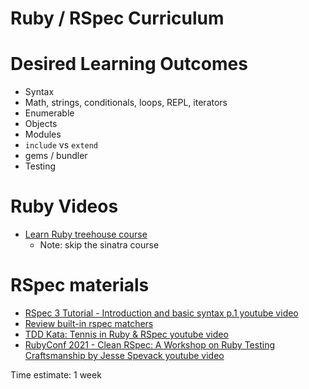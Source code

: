 # Ruby / RSpec Curriculum

# Desired Learning Outcomes
* Syntax
* Math, strings, conditionals, loops, REPL, iterators
* Enumerable
* Objects
* Modules
* `include` vs `extend`
* gems / bundler
* Testing

# Ruby Videos
* [Learn Ruby treehouse course](https://teamtreehouse.com/tracks/learn-ruby)
  * Note: skip the sinatra course

# RSpec materials
* [RSpec 3 Tutorial - Introduction and basic syntax p.1 youtube video](https://www.youtube.com/watch?v=Tg4MxCo1x-0)
* [Review built-in rspec matchers](https://relishapp.com/rspec/rspec-expectations/docs/built-in-matchers)
* [TDD Kata: Tennis in Ruby & RSpec youtube video](https://www.youtube.com/watch?v=MLhoqpSz7CI)
* [RubyConf 2021 - Clean RSpec: A Workshop on Ruby Testing Craftsmanship by Jesse Spevack youtube video](https://www.youtube.com/watch?v=i6h0-ZSe49I)

Time estimate: 1 week
